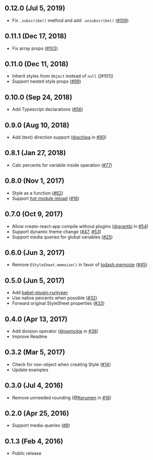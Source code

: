 ## 0.12.0 (Jul 5, 2019)

-   Fix `.subscribe()` method and add `.unsubscribe()` ([#109])

## 0.11.1 (Dec 17, 2018)

-   Fix array props ([#103])

## 0.11.0 (Dec 11, 2018)

-   Inherit styles from `Object` instead of `null` ([#101])
-   Support nested style props ([#99])

## 0.10.0 (Sep 24, 2018)

-   Add Typescript declarations ([#56])

## 0.9.0 (Aug 10, 2018)

-   Add (text) direction support ([@achipa] in [#90])

## 0.8.1 (Jan 27, 2018)

-   Calc percents for variable inside operation ([#77])

## 0.8.0 (Nov 1, 2017)

-   Style as a function ([#62])
-   Support [hot module reload] ([#16])

## 0.7.0 (Oct 9, 2017)

-   Allow create-react-app compile without plugins ([@grantbi] in [#54])
-   Support dynamic theme change ([#47], [#53])
-   Support media queries for global variables ([#25])

## 0.6.0 (Jun 3, 2017)

-   Remove `EStyleSheet.memoize()` in favor of [lodash.memoize](https://www.npmjs.com/package/lodash.memoize) ([#45])

## 0.5.0 (Jun 5, 2017)

-   Add [babel-plugin-runtyper](https://github.com/vitalets/babel-plugin-runtyper)
-   Use native percents when possible ([#32])
-   Forward original StyleSheet properties ([#33])

## 0.4.0 (Apr 13, 2017)

-   Add division operator ([@joemckie] in [#38])
-   Improve Readme

## 0.3.2 (Mar 5, 2017)

-   Check for non-object when creating Style ([#14])
-   Update examples

## 0.3.0 (Jul 4, 2016)

-   Remove unneeded rounding ([@Kerumen] in [#18])

## 0.2.0 (Apr 25, 2016)

-   Support media-queries ([#8])

## 0.1.3 (Feb 4, 2016)

-   Public release

[@joemckie]: https://github.com/joemckie
[@kerumen]: https://github.com/Kerumen
[@grantbi]: https://github.com/grantbi
[@achipa]: https://github.com/achipa
[hot module reload]: https://facebook.github.io/react-native/blog/2016/03/24/introducing-hot-reloading.html
[#8]: https://github.com/vitalets/react-native-extended-stylesheet/pull/8
[#14]: https://github.com/vitalets/react-native-extended-stylesheet/pull/14
[#16]: https://github.com/vitalets/react-native-extended-stylesheet/pull/16
[#18]: https://github.com/vitalets/react-native-extended-stylesheet/pull/18
[#25]: https://github.com/vitalets/react-native-extended-stylesheet/pull/25
[#38]: https://github.com/vitalets/react-native-extended-stylesheet/pull/38
[#32]: https://github.com/vitalets/react-native-extended-stylesheet/pull/32
[#33]: https://github.com/vitalets/react-native-extended-stylesheet/pull/33
[#45]: https://github.com/vitalets/react-native-extended-stylesheet/pull/45
[#47]: https://github.com/vitalets/react-native-extended-stylesheet/pull/47
[#53]: https://github.com/vitalets/react-native-extended-stylesheet/pull/53
[#54]: https://github.com/vitalets/react-native-extended-stylesheet/pull/54
[#62]: https://github.com/vitalets/react-native-extended-stylesheet/pull/62
[#77]: https://github.com/vitalets/react-native-extended-stylesheet/pull/77
[#90]: https://github.com/vitalets/react-native-extended-stylesheet/pull/90
[#56]: https://github.com/vitalets/react-native-extended-stylesheet/pull/56
[#99]: https://github.com/vitalets/react-native-extended-stylesheet/pull/99
[#103]: https://github.com/vitalets/react-native-extended-stylesheet/pull/103
[#109]: https://github.com/vitalets/react-native-extended-stylesheet/pull/109
